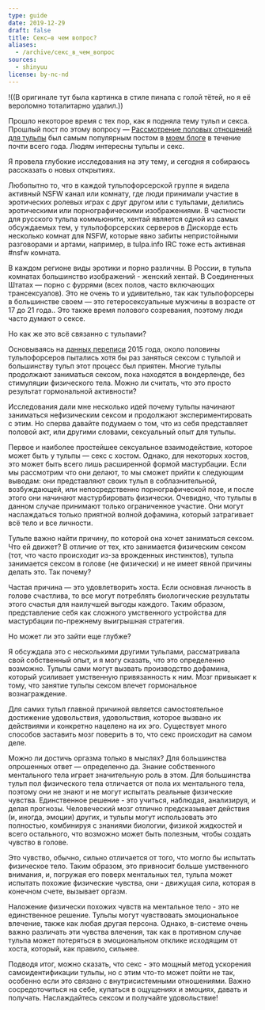 ```yaml
---
type: guide
date: 2019-12-29
draft: false
title: Секс—в чем вопрос?
aliases:
  - /archive/секс_в_чем_вопрос
sources:
  - shinyuu
license: by-nc-nd
---
```

!((В оригинале тут была картинка в стиле пинапа с голой тётей, но я её вероломно тоталитарно удалил.))

Прошло некоторое время с тех пор, как я подняла тему тульп и секса. Прошлый пост по этому вопросу — [Рассмотрение половых отношений для тульпы](/archive/рассмотрение_половых_отношений_для_тульпы) был самым популярным постом в [моем блоге](https://shinyuu.net/) в течение почти всего года. Людям интересны тульпы и секс.

Я провела глубокие исследования на эту тему, и сегодня я собираюсь рассказать о новых открытиях.

Любопытно то, что в каждой тульпофорсерской группе я видела активный NSFW канал или комнату, где люди принимали участие в эротических ролевых играх с друг другом или с тульпами, делились эротическими или порнографическими изображениями. В частности для русского тульпа коммьюнити, хентай является одной из самых обсуждаемых тем, у тульпофорсерских серверов в Дискорде есть несколько комнат для NSFW, которые явно забиты непристойными разговорами и артами, например, в tulpa.info IRC тоже есть активная #nsfw комната.

В каждом регионе виды эротики и порно различны. В России, в тульпа комнатах большинство изображений - женский хентай. В Соединенных Штатах — порно с фуррями (всех полов, часто включающих трансексуалов).
Это не очень то и удивительно, так как тульпофорсеры в большинстве своем — это гетеросексуальные мужчины в возрасте от 17 до 21 года.. Это также время полового созревания, поэтому люди часто думают о сексе.

Но как же это всё связанно с тульпами?

Основываясь на [данных переписи](https://www.reddit.com/r/Tulpas/wiki/census) 2015 года, около половины тульпофорсеров пытались хотя бы раз заняться сексом с тульпой и большинству тульп этот процесс был приятен. Многие тульпы продолжают заниматься сексом, пока находятся в вондерленде, без стимуляции физического тела. Можно ли считать, что это просто результат гормональной активности?

Исследования дали мне несколько идей почему тульпы начинают заниматься нефизическим сексом и продолжают экспериментировать с этим. Но сперва давайте подумаем о том, что из себя представляет половой акт, или другими словами, сексуальный опыт для тульпы.

Первое и наиболее простейшее сексуальное взаимодействие, которое может быть у тульпы — секс с хостом. Однако, для некоторых хостов, это может быть всего лишь расширенной формой мастурбации. Если мы рассмотрим что они делают, то мы сможет прийти к следующим выводам: они представляют своих тульп в соблазнительной, возбуждающей, или непосредственно порнографической позе, и после этого они начинают мастурбировать физически. Очевидно, что тульпы в данном случае принимают только ограниченное участие. Они могут наслаждаться только приятной волной дофамина, который затрагивает всё тело и все личности.

Тульпе важно найти причину, по которой она хочет заниматься сексом. Что ей движет? В отличие от тех, кто занимается физическим сексом (тот, что часто происходит из-за врожденных инстинктов), тульпа занимается сексом в голове (не физически) и не имеет явной причины делать это. Так почему?

Частая причина — это удовлетворить хоста. Если основная личность в голове счастлива, то все могут потреблять биологические результаты этого счастья для наилучшей выгоды каждого. Таким образом, представление себя как сложного умственного устройства для мастурбации по-прежнему выигрышная стратегия.

Но может ли это зайти еще глубже?

Я обсуждала это с несколькими другими тульпами, рассматривала свой собственный опыт, и я могу сказать, что это определенно возможно. Тульпы сами могут вызвать производство дофамина, который усиливает умственную привязанность к ним. Мозг привыкает к тому, что занятие тульпы сексом влечет гормональное вознаграждение.

Для самих тульп главной причиной является самостоятельное достижение удовольствия, удовольствия, которое вызвано их действиями и конкретно нацелено на их эго. Существует много способов заставить мозг поверить в то, что секс происходит на самом деле.

Можно ли достичь оргазма только в мыслях? Для большинства опрошенных ответ — определенно да. Знание собственного ментального тела играет значительную роль в этом. Для большинства тульп пол физического тела отличается от пола их ментального тела, поэтому они не знают и не могут испытать реальные физические чувства. Единственное решение - это учиться, наблюдая, анализируя, и делая прогнозы. Человеческий мозг отлично предсказывает действия (и, иногда, эмоции) других, и тульпы могут использовать это полностью, комбинируя с знаниями биологии, физикой жидкостей и всего остального, что возможно может быть полезным, чтобы создать чувство в голове.

Это чувство, обычно, сильно отличается от того, что могло бы испытать физическое тело. Таким образом, это привносит больше умственного внимания, и, погружая его поверх ментальных тел, тульпа может испытать похожие физические чувства, они - движущая сила, которая в конечном счете, вызывает оргазм.

Наложение физически похожих чувств на ментальное тело - это не единственное решение. Тульпы могут чувствовать эмоциональное влечение, также как любая другая персона. Однако, в-системе очень важно различать эти чувства влечения, так как в противном случае тульпа может потеряться в эмоциональном отклике исходящим от хоста, который, как правило, сильнее.

Подводя итог, можно сказать, что секс - это мощный метод ускорения самоидентификации тульпы, но с этим что-то может пойти не так, особенно если это связано с внутрисистемными отношениями. Важно сосредоточиться на себе, купаться в ощущениях и эмоциях, давать и получать. Наслаждайтесь сексом и получайте удовольствие!
